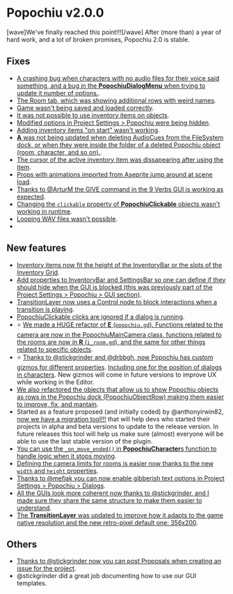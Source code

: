 # Popochiu v2.0.0

[wave]We've finally reached this point!!![/wave] After (more than) a year of hard work, and a lot of broken promises, Popochiu 2.0 is stable.

## Fixes

- [A crashing bug when characters with no audio files for their voice said something, and a bug in the **PopochiuDialogMenu** when trying to update it number of options.](https://github.com/carenalgas/popochiu/commit/60d72ae49afb14846baf8c066c98399163127d09).
- [The Room tab, which was showing additional rows with weird names](https://github.com/carenalgas/popochiu/issues/216).
- [Game wasn't being saved and loaded correctly](https://github.com/carenalgas/popochiu/issues/219).
- [It was not possible to use inventory items on objects](https://github.com/carenalgas/popochiu/issues/224).
- [Modified options in Project Settings > Popochiu were being hidden](https://github.com/carenalgas/popochiu/commit/675c317e6d46516e76350af79ddb9fa7c40549c7).
- [Adding inventory items "on start" wasn't working](https://github.com/carenalgas/popochiu/commit/d164a1a3b6b2dc0e80e49e79cc48b328cc080835).
- [**A** was not being updated when deleting AudioCues from the FileSystem dock, or when they were inside the folder of a deleted Popochiu object (room, character, and so on).](https://github.com/carenalgas/popochiu/issues/59).
- [The cursor of the active inventory item was dissapearing after using the item](https://github.com/carenalgas/popochiu/issues/230).
- [Props with animations imported from Aseprite jump around at scene load](https://github.com/carenalgas/popochiu/issues/192).
- [Thanks to @ArturM the GIVE command in the 9 Verbs GUI is working as expected](https://github.com/carenalgas/popochiu/commit/e3029f86e97085cb708f54f89352633f7fcabe67).
- [Changing the `clickable` property of **PopochiuClickable** objects wasn't working in runtime](https://github.com/carenalgas/popochiu/commit/5a87d46dd4b7f2272366e3bd77b8494a0ff7c053).
- [Looping WAV files wasn't possible](https://github.com/carenalgas/popochiu/issues/239).
- 

## New features

- [Inventory items now fit the height of the InventoryBar or the slots of the Inventory Grid](https://github.com/carenalgas/popochiu/commit/675c317e6d46516e76350af79ddb9fa7c40549c7).
- [Add properties to InventoryBar and SettingsBar so one can define if they should hide when the GUI is blocked (this was previously part of the Project Settings > Popochiu > GUI section)](https://github.com/carenalgas/popochiu/commit/90d2f745143ad50e5d473619e30711493ce40ce4).
- [TransitionLayer now uses a Control node to block interactions when a transition is playing](https://github.com/carenalgas/popochiu/commit/90d2f745143ad50e5d473619e30711493ce40ce4).
- [PopochiuClickable clicks are ignored if a dialog is running](https://github.com/carenalgas/popochiu/commit/90d2f745143ad50e5d473619e30711493ce40ce4).
- ⭐ [We made a HUGE refactor of **E** (`popochiu.gd`). Functions related to the camera are now in the PopochiuMainCamera class, functions related to the rooms are now in **R** (`i_room.gd`), and the same for other things related to specific objects](https://github.com/carenalgas/popochiu/commit/0654f655aae9ca187179424db14db0ac33e4b340).
- ⭐ [Thanks to @stickgrinder and @drbbgh, now Popochiu has custom gizmos for different properties](https://github.com/carenalgas/popochiu/commit/e009c9db36241d0a84d73dc2bcfcf4bc0d86b5e3). [Including one for the position of dialogs in characters](https://github.com/carenalgas/popochiu/commit/53d956ce166bd15f996fe028b55b6d29a0b92fb9). New gizmos will come in future versions to improve UX while working in the Editor.
- [We also refactored the objects that allow us to show Popochiu objects as rows in the Popochiu dock (PopochiuObjectRow) making them easier to improve, fix, and mantain](https://github.com/carenalgas/popochiu/commit/17a219e61cdf92207b6c22e21108240cbbfc7272).
- Started as a feature proposed (and initially coded) by @anthonyirwin82, [now we have a migration tool!!!](https://github.com/carenalgas/popochiu/commit/d45d95438f0a8059d9e7f6fbbee0052376c85c52) that will help devs who started their projects in alpha and beta versions to update to the release version. In future releases this tool will help us make sure (almost) everyone will be able to use the last stable version of the plugin.
- [You can use the `_on_move_ended()` in **PopochiuCharacter**s function to handle logic when it stops moving](https://github.com/carenalgas/popochiu/commit/e93103b4d9424de6a412d22c6734edf837ee7965).
- [Defining the camera limits for rooms is easier now thanks to the new `width` and `height` properties](https://github.com/carenalgas/popochiu/commit/c32b78eb38413f630d8ff37a524d384f1a1a1674).
- [Thanks to @mefjak you can now enable gibberish text options in Project Settings > Popochiu > Dialogs](https://github.com/carenalgas/popochiu/commit/6cfd50f73dd944e96ac615a0156a404446aacea2).
- [All the GUIs look more coherent now thanks to @stickgrinder, and I made sure they share the same structure to make them easier to understand](https://github.com/carenalgas/popochiu/commit/b0a4fc49ddd605404f83e5f202325a0ed14b8edd).
- [The **TransitionLayer** was updated to improve how it adapts to the game native resolution and the new retro-pixel default one: 356x200](https://github.com/carenalgas/popochiu/commit/386f1021732309591879fdf9b3db85fa1e5e12ed).


## Others

- [Thanks to @stickgrinder now you can post Proposals when creating an issue for the project](https://github.com/carenalgas/popochiu/commit/d4b12761af0e38923e024e43c63e2982de119974).
- @stickgrinder did a great job documenting how to use our GUI templates.